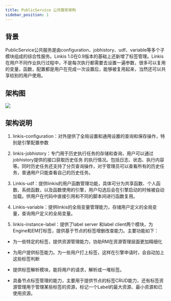 ```yaml
---
title: PublicService 公共服务架构
sidebar_position: 1
---
```

## **背景**

PublicService公共服务是由configuration、jobhistory、udf、variable等多个子模块组成的综合性服务。Linkis
1.0在0.9版本的基础上还新增了标签管理。Linkis在用户不同作业执行过程中，不是每次执行都需要去设置一遍参数，很多可以复用的变量，函数，配置都是用户在完成一次设置后，能够被复用起来，当然还可以共享给别的用户使用。

## **架构图**

![](/Images/Architecture/linkis-publicService-01.png)

## **架构说明**

1. linkis-configuration：对外提供了全局设置和通用设置的查询和保存操作，特别是引擎配置参数

2. linkis-jobhistory：专门用于历史执行任务的存储和查询，用户可以通过jobhistory提供的接口获取历史任务
    的执行情况。包括日志、状态、执行内容等。同时历史任务还支持了分页查询操作，对于管理员可以查看所有的历史任务，普通用户只能查看自己的历史任务。
3. Linkis-udf：提供linkis的用户函数管理功能，具体可分为共享函数、个人函数、系统函数，以及函数使用的引擎，用户勾选后会在引擎启动的时候被自动加载。供用户在代码中直接引用和不同的脚本间进行函数复用。

4. Linkis-variable：提供linkis的全局变量管理能力，存储用户定义的全局变量，查询用户定义的全局变量。

5. linkis-instance-label：提供了label server 和label
    client两个模块，为Engine和EM打标签，提供基于节点的标签增删改查能力。主要功能如下：

- 为一些特定的标签，提供资源管理能力，协助RM在资源管理层面更加精细化

- 为用户提供标签能力。为一些用户打上标签，这样在引擎申请时，会自动加上这些标签判断

- 提供标签解析模块，能将用户的请求，解析成一堆标签。

- 具备节点标签管理的能力，主要用于提供节点的标签CRUD能力，还有标签资源管理用于管理某些标签的资源，标记一个Label的最大资源、最小资源和已使用资源。
